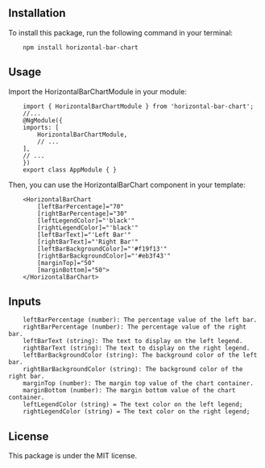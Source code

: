 ## Installation
To install this package, run the following command in your terminal:
        
        npm install horizontal-bar-chart

## Usage
Import the HorizontalBarChartModule in your module:

        import { HorizontalBarChartModule } from 'horizontal-bar-chart';
        //...
        @NgModule({
        imports: [
            HorizontalBarChartModule,
            // ...
        ],
        // ...
        })
        export class AppModule { }

Then, you can use the HorizontalBarChart component in your template:

        <HorizontalBarChart
            [leftBarPercentage]="70"
            [rightBarPercentage]="30"
            [leftLegendColor]="'black'"
            [rightLegendColor]="'black'"
            [leftBarText]="'Left Bar'"
            [rightBarText]="'Right Bar'"
            [leftBarBackgroundColor]="'#f19f13'"
            [rightBarBackgroundColor]="'#eb3f43'"
            [marginTop]="50"
            [marginBottom]="50">
        </HorizontalBarChart>


## Inputs
        leftBarPercentage (number): The percentage value of the left bar.
        rightBarPercentage (number): The percentage value of the right bar.
        leftBarText (string): The text to display on the left legend.
        rightBarText (string): The text to display on the right legend.
        leftBarBackgroundColor (string): The background color of the left bar.
        rightBarBackgroundColor (string): The background color of the right bar.
        marginTop (number): The margin top value of the chart container.
        marginBottom (number): The margin bottom value of the chart container.
        leftLegendColor (string) = The text color on the left legend;
        rightLegendColor (string) = The text color on the right legend;

## License
This package is under the MIT license.